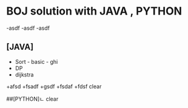 # BOJ solution with JAVA , PYTHON
-asdf
       -asdf
              -asdf
## [JAVA]
- Sort
       - basic
       - ghi
- DP
- dijkstra      
     
+afsd
       +fsadf
       +gsdf
              +fsdaf
              +fdsf
clear


##[PYTHON]ㄴ
clear
